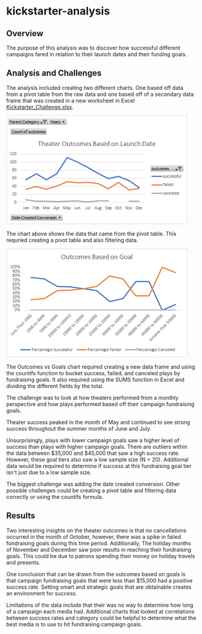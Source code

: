 # kickstarter-analysis

## Overview

The purpose of this analysis was to discover how successful different campaigns fared in relation to their launch dates and their funding goals.

## Analysis and Challenges

The analysis included creating two different charts. One based off data from a pivot table from the raw data and one based off of a secondary data frame that was created in a new worksheet in Excel [Kickstarter_Challenge.xlsx](https://github.com/griswld2/kickstarter-analysis/blob/main/Kickstarter_Challenge.xlsx).

![Theater_Outcomes_vs_Launch.png](https://github.com/griswld2/kickstarter-analysis/blob/main/Theater_Outcomes_vs_Launch.png)

The chart above shows the data that came from the pivot table. This requried creating a pivot table and also filtering data.

![Outcomes_vs_Goals.png](https://github.com/griswld2/kickstarter-analysis/blob/main/Outcomes_vs_Goals.png)

The Outcomes vs Goals chart required creating a new data frame and using the countifs function to bucket success, failed, and canceled plays by fundraising goals. It also required using the SUMS function in Excel and dividing the different fields by the total.

The challenge was to look at how theaters performed from a monthly perspective and how plays performed based off their campaign fundraising goals. 

Theater success peaked in the month of May and continued to see strong success throughout the summer months of June and July. 

Unsurprisingly, plays with lower campaign goals saw a higher level of success than plays with higher campaign goals. There are outliers within the data between $35,000 and $45,000 that saw a high success rate. However, these goal tiers also saw a low sample size (N < 20). Additional data would be required to determine if success at this fundraising goal tier isn't just due to a low sample size.

The biggest challenge was adding the date created conversion. Other possible challenges could be creating a pivot table and filtering data correctly or using the countifs formula.

## Results

Two interesting insights on the theater outcomes is that no cancellations occurred in the month of October, however, there was a spike in failed fundraising goals during this time period. Additionally, The holiday months of November and December saw poor results in reaching their fundraising goals. This could be due to patrons spending their money on holiday travels and presents.

One conclusion that can be drawn from the outcomes based on goals is that campaign fundraising goals that were less than $15,000 had a positive success rate. Setting smart and strategic goals that are obtainable creates an environment for success. 

Limitations of the data include that their was no way to determine how long of a campaign each media had. Additional charts that looked at correlations between success rates and category could be helpful to determine what the best media is to use to hit fundraising campaign goals. 
